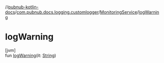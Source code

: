 //[pubnub-kotlin-docs](../../../index.md)/[com.pubnub.docs.logging.customlogger](../index.md)/[MonitoringService](index.md)/[logWarning](log-warning.md)

# logWarning

[jvm]\
fun [logWarning](log-warning.md)(it: [String](https://kotlinlang.org/api/core/kotlin-stdlib/kotlin/-string/index.html))

